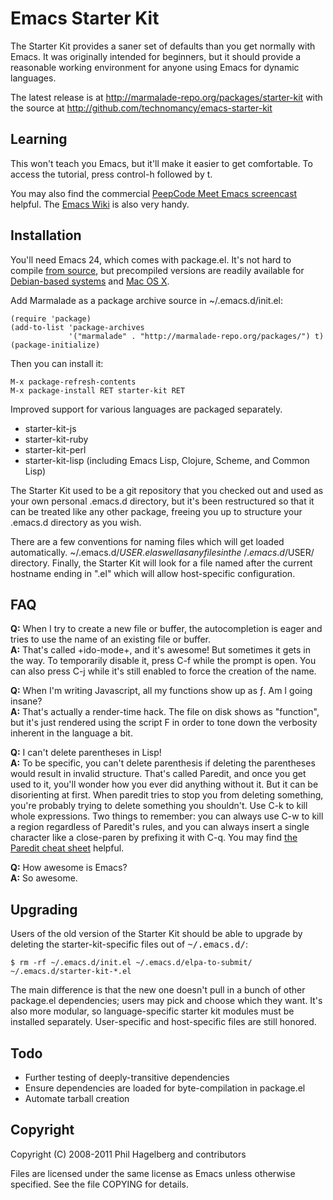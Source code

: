 # Emacs Starter Kit

The Starter Kit provides a saner set of defaults than you get normally
with Emacs. It was originally intended for beginners, but it should
provide a reasonable working environment for anyone using Emacs for
dynamic languages.

The latest release is at http://marmalade-repo.org/packages/starter-kit
with the source at http://github.com/technomancy/emacs-starter-kit

## Learning

This won't teach you Emacs, but it'll make it easier to get
comfortable. To access the tutorial, press control-h followed by t.

You may also find the commercial [PeepCode Meet Emacs
screencast](http://peepcode.com/products/meet-emacs) helpful. The
[Emacs Wiki](http://emacswiki.org) is also very handy.

## Installation

You'll need Emacs 24, which comes with package.el. It's not hard to
compile [from source](http://github.com/emacsmirror/emacs), but
precompiled versions are readily available for
[Debian-based systems](http://emacs.naquadah.org/) and
[Mac OS X](http://emacsformacosx.com).

Add Marmalade as a package archive source in ~/.emacs.d/init.el:

    (require 'package)
    (add-to-list 'package-archives
                 '("marmalade" . "http://marmalade-repo.org/packages/") t)
    (package-initialize)

Then you can install it:

    M-x package-refresh-contents
    M-x package-install RET starter-kit RET

Improved support for various languages are packaged separately.

* starter-kit-js
* starter-kit-ruby
* starter-kit-perl
* starter-kit-lisp (including Emacs Lisp, Clojure, Scheme, and Common Lisp)

The Starter Kit used to be a git repository that you checked out and
used as your own personal .emacs.d directory, but it's been
restructured so that it can be treated like any other package, freeing
you up to structure your .emacs.d directory as you wish.

There are a few conventions for naming files which will get loaded
automatically. ~/.emacs.d/$USER.el as well as any files in the
~/.emacs.d/$USER/ directory. Finally, the Starter Kit will look for a
file named after the current hostname ending in ".el" which will allow
host-specific configuration.

## FAQ

**Q:** When I try to create a new file or buffer, the autocompletion is eager and tries to use the name of an existing file or buffer.  
**A:** That's called +ido-mode+, and it's awesome! But sometimes it
  gets in the way. To temporarily disable it, press C-f while the
  prompt is open. You can also press C-j while it's still enabled to
  force the creation of the name.

**Q:** When I'm writing Javascript, all my functions show up as ƒ. Am I going insane?  
**A:** That's actually a render-time hack. The file on disk shows as
  "function", but it's just rendered using the script F in order to
  tone down the verbosity inherent in the language a bit.

**Q:** I can't delete parentheses in Lisp!  
**A:** To be specific, you can't delete parenthesis if deleting the
  parentheses would result in invalid structure. That's called
  Paredit, and once you get used to it, you'll wonder how you ever did
  anything without it. But it can be disorienting at first. When
  paredit tries to stop you from deleting something, you're probably
  trying to delete something you shouldn't. Use C-k to kill whole
  expressions. Two things to remember: you can always use C-w to kill
  a region regardless of Paredit's rules, and you can always insert a
  single character like a close-paren by prefixing it with C-q. You
  may find [the Paredit cheat 
  sheet](http://www.emacswiki.org/emacs/PareditCheatsheet) helpful.

**Q:** How awesome is Emacs?  
**A:** So awesome.

## Upgrading

Users of the old version of the Starter Kit should be able to upgrade
by deleting the starter-kit-specific files out of <tt>~/.emacs.d/</tt>:

    $ rm -rf ~/.emacs.d/init.el ~/.emacs.d/elpa-to-submit/ ~/.emacs.d/starter-kit-*.el

The main difference is that the new one doesn't pull in a bunch of
other package.el dependencies; users may pick and choose which they
want. It's also more modular, so language-specific starter kit modules
must be installed separately. User-specific and host-specific files
are still honored.

## Todo

* Further testing of deeply-transitive dependencies
* Ensure dependencies are loaded for byte-compilation in package.el
* Automate tarball creation

## Copyright

Copyright (C) 2008-2011 Phil Hagelberg and contributors

Files are licensed under the same license as Emacs unless otherwise
specified. See the file COPYING for details.
